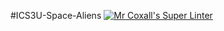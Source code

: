 #ICS3U-Space-Aliens
[![Mr Coxall's Super Linter](https://github.com/ICS3U-Programming-FrankFW/-ICS3U-Space-Aliens/workflows/Mr%20Coxall's%20Super%20Linter/badge.svg)](https://github.com/ICS3U-Programming-FrankFW/ICS3U-Space-Aliens/actions/)

